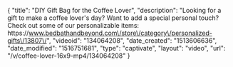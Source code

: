 {
    "title": "DIY Gift Bag for the Coffee Lover",
    "description": "Looking for a gift to make a coffee lover's day? Want to add a special personal touch? Check out some of our personalizable items: https:\/\/www.bedbathandbeyond.com\/store\/category\/personalized-gifts\/13807\/",
    "videoid": "134064208",
    "date_created": "1513606636",
    "date_modified": "1516751681",
    "type": "captivate",
    "layout": "video",
    "url": "\/v\/coffee-lover-16x9-mp4\/134064208"
}